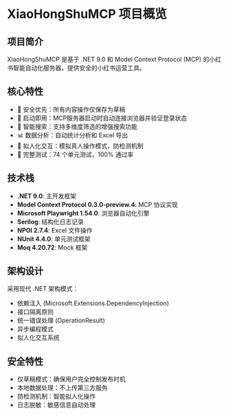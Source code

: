 # XiaoHongShuMCP 项目概览

## 项目简介
XiaoHongShuMCP 是基于 .NET 9.0 和 Model Context Protocol (MCP) 的小红书智能自动化服务器，提供安全的小红书运营工具。

## 核心特性
- 🔐 安全优先：所有内容操作仅保存为草稿
- 🚀 启动即用：MCP服务器启动时自动连接浏览器并验证登录状态
- 🤖 智能搜索：支持多维度筛选的增强搜索功能
- 📊 数据分析：自动统计分析和 Excel 导出
- 👤 拟人化交互：模拟真人操作模式，防检测机制
- 🧪 完整测试：74 个单元测试，100% 通过率

## 技术栈
- **.NET 9.0**: 主开发框架
- **Model Context Protocol 0.3.0-preview.4**: MCP 协议实现
- **Microsoft Playwright 1.54.0**: 浏览器自动化引擎
- **Serilog**: 结构化日志记录
- **NPOI 2.7.4**: Excel 文件操作
- **NUnit 4.4.0**: 单元测试框架
- **Moq 4.20.72**: Mock 框架

## 架构设计
采用现代 .NET 架构模式：
- 依赖注入 (Microsoft.Extensions.DependencyInjection)
- 接口隔离原则
- 统一错误处理 (OperationResult<T>)
- 异步编程模式
- 拟人化交互系统

## 安全特性
- 仅草稿模式：确保用户完全控制发布时机
- 本地数据处理：不上传第三方服务
- 防检测机制：智能拟人化操作
- 日志脱敏：敏感信息自动处理